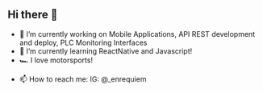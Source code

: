 ## Hi there 👋

<!--
**EnriqueMA-jar/EnriqueMA-jar** is a ✨ _special_ ✨ repository because its `README.md` (this file) appears on your GitHub profile.

Here are some ideas to get you started:
-->
- 🔭 I’m currently working on Mobile Applications, API REST development and deploy, PLC Monitoring Interfaces
- 🌱 I’m currently learning ReactNative and Javascript!
- 🏎️ I love motorsports!
<!--- 🤔 I’m looking for help with ...
- 💬 Ask me about ...
- 😄 Pronouns: ...
- ⚡ Fun fact: ...-->
- 📫 How to reach me: IG: @_enrequiem


